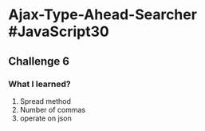 # Ajax-Type-Ahead-Searcher #JavaScript30

## Challenge 6

### What I learned?

1. Spread method
2. Number of commas
3. operate on json
